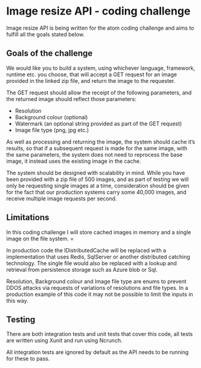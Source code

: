 ﻿# Image resize API - coding challenge

Image resize API is being written for the atom coding challenge and aims to fulfill all the goals stated below.

## Goals of the challenge

We would like you to build a system, using whichever language, framework, runtime etc. you choose, that will accept a GET request for an image provided in the linked zip file, and return the image to the requester.

The GET request should allow the receipt of the following parameters, and the returned image should reflect those parameters:

- Resolution
- Background colour (optional)
- Watermark (an optional string provided as part of the GET request)
- Image file type (png, jpg etc.)

As well as processing and returning the image, the system should cache it’s results, so that if a subsequent request is made for the same image, with the same parameters, the system does not need to reprocess the base image, it instead uses the existing image in the cache.

The system should be designed with scalability in mind.  While you have been provided with a zip file of 500 images, and as part of testing we will only be requesting single images at a time, consideration should be given for the fact that our production systems carry some 40,000 images, and receive multiple image requests per second.


## Limitations

In this coding challenge I will store cached images in memory and a single image on the file system. =

In production code the IDistributedCache will be replaced with a implementation that uses Redis, SqlServer or another distributed catching technology. 
The single file would also be replaced with a lookup and retrieval from persistence storage such as Azure blob or Sql.

Resolution, Background colour and Image file type are enums to prevent DDOS attacks via requests of variations of resolutions and file types. In a production example of this code it may not be possible to limit the inputs in this way.

## Testing

There are both integration tests and unit tests that cover this code, all tests are written using Xunit and run using Ncrunch.

All integration tests are ignored by default as the API needs to be running for these to pass.